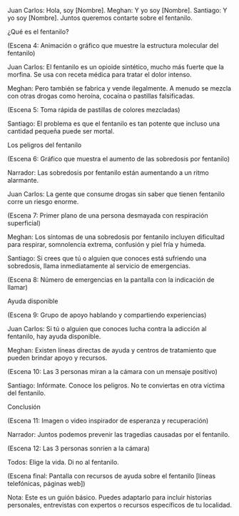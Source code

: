 Juan Carlos: Hola, soy [Nombre].
Meghan: Y yo soy [Nombre].
Santiago: Y yo soy [Nombre]. Juntos queremos contarte sobre el fentanilo.

¿Qué es el fentanilo?

(Escena 4: Animación o gráfico que muestre la estructura molecular del fentanilo)

Juan Carlos: El fentanilo es un opioide sintético, mucho más fuerte que la morfina. Se usa con receta médica para tratar el dolor intenso.

Meghan: Pero también se fabrica y vende ilegalmente. A menudo se mezcla con otras drogas como heroína, cocaína o pastillas falsificadas.

(Escena 5: Toma rápida de pastillas de colores mezcladas)

Santiago: El problema es que el fentanilo es tan potente que incluso una cantidad pequeña puede ser mortal.

Los peligros del fentanilo

(Escena 6: Gráfico que muestra el aumento de las sobredosis por fentanilo)

Narrador: Las sobredosis por fentanilo están aumentando a un ritmo alarmante.

Juan Carlos: La gente que consume drogas sin saber que tienen fentanilo corre un riesgo enorme.

(Escena 7: Primer plano de una persona desmayada con respiración superficial)

Meghan: Los síntomas de una sobredosis por fentanilo incluyen dificultad para respirar, somnolencia extrema, confusión y piel fría y húmeda.

Santiago: Si crees que tú o alguien que conoces está sufriendo una sobredosis, llama inmediatamente al servicio de emergencias.

(Escena 8: Número de emergencias en la pantalla con la indicación de llamar)

Ayuda disponible

(Escena 9: Grupo de apoyo hablando y compartiendo experiencias)

Juan Carlos: Si tú o alguien que conoces lucha contra la adicción al fentanilo, hay ayuda disponible.

Meghan: Existen líneas directas de ayuda y centros de tratamiento que pueden brindar apoyo y recursos.

(Escena 10: Las 3 personas miran a la cámara con un mensaje positivo)

Santiago: Infórmate. Conoce los peligros. No te conviertas en otra víctima del fentanilo.

Conclusión

(Escena 11: Imagen o video inspirador de esperanza y recuperación)

Narrador: Juntos podemos prevenir las tragedias causadas por el fentanilo.

(Escena 12: Las 3 personas sonríen a la cámara)

Todos: Elige la vida. Di no al fentanilo.

(Escena final: Pantalla con recursos de ayuda sobre el fentanilo [líneas telefónicas, páginas web])

Nota: Este es un guión básico. Puedes adaptarlo para incluir historias personales, entrevistas con expertos o recursos específicos de tu localidad.
